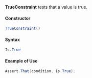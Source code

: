 **TrueConstraint** tests that a value is true.

#### Constructor

```C#
TrueConstraint()
```

#### Syntax

```C#
Is.True
```

#### Example of Use

```C#
Assert.That(condition, Is.True);
```


